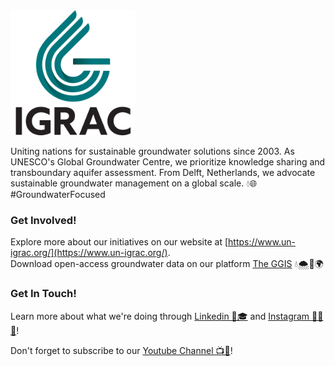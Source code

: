 <img src="https://github.com/UNIGRAC/.github/blob/a4b321cd7638d5003a0359a0c5e4a20f5db69446/IGRAC_logo_FC_square.png" alt="IGRAC Logo" width="200" />

Uniting nations for sustainable groundwater solutions since 2003. As UNESCO's Global Groundwater Centre, we prioritize knowledge sharing and transboundary aquifer assessment. From Delft, Netherlands, we advocate sustainable groundwater management on a global scale. 💧🌐 #GroundwaterFocused

### Get Involved!
Explore more about our initiatives on our website at [https://www.un-igrac.org/](https://www.un-igrac.org/).  
Download open-access groundwater data on our platform [The GGIS](https://ggis.un-igrac.org/) 💧🌨️🌱🌍

### Get In Touch!

Learn more about what we're doing through [Linkedin 💼🎓](https://www.linkedin.com/company/igrac/mycompany/) and [Instagram 📸🎨 🌴](https://instagram.com/unescoigrac?igshid=MmVlMjlkMTBhMg==)!

Don't forget to subscribe to our [Youtube Channel 📺🚀](https://www.youtube.com/@igrac-internationalgroundw5640/videos)! 



